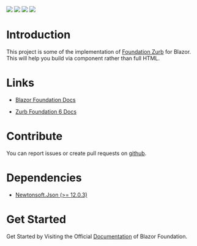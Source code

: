 ![](https://img.shields.io/badge/License-MIT-blueviolet)
![](https://img.shields.io/badge/Foundation-6.6.3-blue)
![](https://img.shields.io/nuget/v/Fl.Blazor.Foundation?label=Latest)
![](https://img.shields.io/nuget/dt/Fl.Blazor.Foundation?label=Downloads)

# Introduction 
This project is some of the implementation of [Foundation Zurb](https://get.foundation/index.html) for Blazor.
This will help you build via component rather than full HTML.

# Links
* [Blazor Foundation Docs](https://flawlessloop.com/get-started/)

* [Zurb Foundation 6 Docs](https://get.foundation/sites/docs/)

# Contribute
You can report issues or create pull requests on [github](https://github.com/MaxFlawless/blazor_foundation_6).

# Dependencies
- [Newtonsoft.Json (>= 12.0.3)](https://www.nuget.org/packages/Newtonsoft.Json/)

# Get Started
Get Started by Visiting the Official [Documentation](https://flawlessloop.com/get-started/) of Blazor Foundation.
